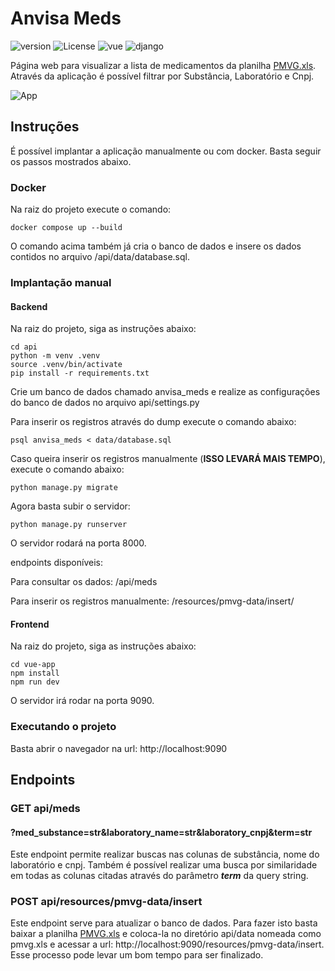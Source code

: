 # Anvisa Meds
![version](https://img.shields.io/badge/Version-v1.2.4-green)
![License](https://img.shields.io/badge/License-MIT-blue)
![vue](https://img.shields.io/badge/Vue.js-blue)
![django](https://img.shields.io/badge/Django-blue)

Página web para visualizar a lista de medicamentos da planilha [PMVG.xls](https://www.gov.br/anvisa/pt-br/assuntos/medicamentos/cmed/precos).
Através da aplicação é possível filtrar por Substância, Laboratório e Cnpj.

![App](https://github.com/josafaverissimo/anvisa-meds/assets/50150682/a1b67f4e-d7b3-4726-beb2-b1fa0b004e62)


## Instruções
É possível implantar a aplicação manualmente ou com docker. Basta seguir os passos mostrados abaixo.

### Docker
Na raiz do projeto execute o comando:

    docker compose up --build

O comando acima também já cria o banco de dados e insere os dados contidos no
arquivo /api/data/database.sql.

### Implantação manual
#### Backend
Na raiz do projeto, siga as instruções abaixo:

    cd api
    python -m venv .venv
    source .venv/bin/activate
    pip install -r requirements.txt

Crie um banco de dados chamado anvisa_meds e realize as configurações do banco de dados no arquivo api/settings.py

Para inserir os registros através do dump execute o comando abaixo:

    psql anvisa_meds < data/database.sql

Caso queira inserir os registros manualmente (__ISSO LEVARÁ MAIS TEMPO__), execute o comando abaixo:

    python manage.py migrate

Agora basta subir o servidor:

    python manage.py runserver

O servidor rodará na porta 8000.

endpoints disponíveis:

Para consultar os dados: /api/meds

Para inserir os registros manualmente: /resources/pmvg-data/insert/


#### Frontend

Na raiz do projeto, siga as instruções abaixo:

    cd vue-app
    npm install
    npm run dev

O servidor irá rodar na porta 9090.

### Executando o projeto

Basta abrir o navegador na url: http://localhost:9090

## Endpoints

### GET api/meds
#### ?med_substance=str&laboratory_name=str&laboratory_cnpj&term=str

Este endpoint permite realizar buscas nas colunas de substância, nome do laboratório e cnpj.
Também é possível realizar uma busca por similaridade em todas as colunas citadas 
através do parâmetro __*term*__ da query string.

### POST api/resources/pmvg-data/insert

Este endpoint serve para atualizar o banco de dados. Para fazer isto basta baixar a planilha
[PMVG.xls](https://www.gov.br/anvisa/pt-br/assuntos/medicamentos/cmed/precos) e coloca-la no diretório
api/data nomeada como pmvg.xls e acessar a url: http://localhost:9090/resources/pmvg-data/insert. Esse
processo pode levar um bom tempo para ser finalizado.
